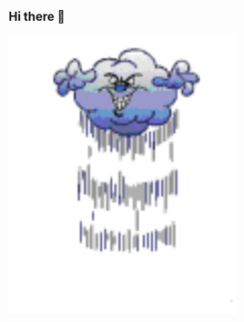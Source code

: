 ## Hi there 👋
<img src="https://github.com/BEPCTAK/BEPCTAK/blob/main/himmel014.gif" alt="the unlimited" width="400">
